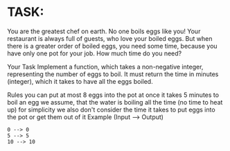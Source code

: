 # TASK:
You are the greatest chef on earth. No one boils eggs like you! Your restaurant is always full of guests, who love your boiled eggs. But when there is a greater order of boiled eggs, you need some time, because you have only one pot for your job. How much time do you need?

Your Task
Implement a function, which takes a non-negative integer, representing the number of eggs to boil. It must return the time in minutes (integer), which it takes to have all the eggs boiled.

Rules
you can put at most 8 eggs into the pot at once
it takes 5 minutes to boil an egg
we assume, that the water is boiling all the time (no time to heat up)
for simplicity we also don't consider the time it takes to put eggs into the pot or get them out of it
Example (Input --> Output)
```
0 --> 0
5 --> 5
10 --> 10
```